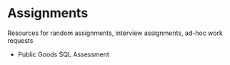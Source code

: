 # Assignments

Resources for random assignments, interview assignments, ad-hoc work requests

- Public Goods SQL Assessment
